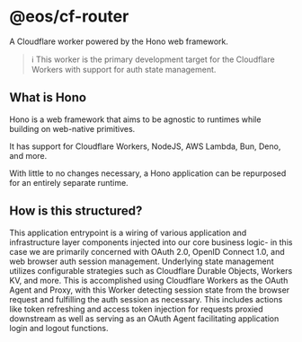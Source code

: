 # @eos/cf-router

A Cloudflare worker powered by the Hono web framework.

> ℹ️ This worker is the primary development target for the Cloudflare Workers with support for auth state management.

## What is Hono

Hono is a web framework that aims to be agnostic to runtimes while building on web-native primitives.

It has support for Cloudflare Workers, NodeJS, AWS Lambda, Bun, Deno, and more.

With little to no changes necessary, a Hono application can be repurposed for an entirely separate runtime.

## How is this structured?

This application entrypoint is a wiring of various application and infrastructure layer components injected into our core business logic- in this case we are primarily concerned with OAuth 2.0, OpenID Connect 1.0, and web browser auth session management. Underlying state management utilizes configurable strategies such as Cloudflare Durable Objects, Workers KV, and more. This is accomplished using Cloudflare Workers as the OAuth Agent and Proxy, with this Worker detecting session state from the browser request and fulfilling the auth session as necessary. This includes actions like token refreshing and access token injection for requests proxied downstream as well as serving as an OAuth Agent facilitating application login and logout functions.
